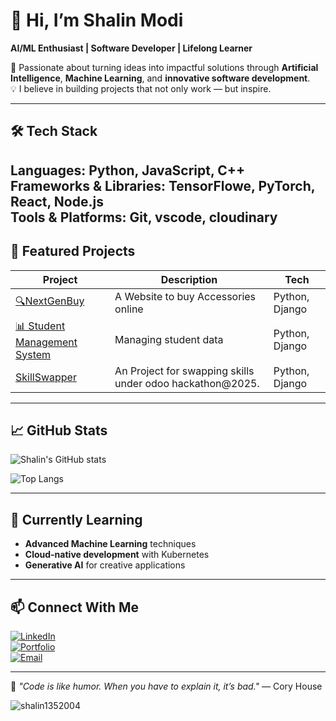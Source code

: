 # 🌟 Hi, I’m Shalin Modi  
**AI/ML Enthusiast | Software Developer | Lifelong Learner**  

🚀 Passionate about turning ideas into impactful solutions through **Artificial Intelligence**, **Machine Learning**, and **innovative software development**.  
💡 I believe in building projects that not only work — but inspire.  

---

## 🛠 Tech Stack  
**Languages:** Python, JavaScript, C++  
**Frameworks & Libraries:** TensorFlowe, PyTorch, React, Node.js  
**Tools & Platforms:** Git, vscode, cloudinary 
---

## 📌 Featured Projects  
| Project | Description | Tech |
|---------|-------------|------|
| [🔍NextGenBuy ](#)| A Website to buy Accessories online | Python, Django|
| [📊 Student Management System](#) | Managing student data| Python, Django|
| [SkillSwapper](#) | An Project for swapping skills under odoo hackathon@2025. | Python, Django |

---

## 📈 GitHub Stats  
![Shalin's GitHub stats](https://github-readme-stats.vercel.app/api?username=shalin1352004&show_icons=true&theme=tokyonight)  

![Top Langs](https://github-readme-stats.vercel.app/api/top-langs/?username=shalin1352004&layout=compact&theme=tokyonight)  

---

## 🌱 Currently Learning  
- **Advanced Machine Learning** techniques  
- **Cloud-native development** with Kubernetes  
- **Generative AI** for creative applications  

---

## 📫 Connect With Me  
[![LinkedIn](https://img.shields.io/badge/LinkedIn-0077B5?style=flat&logo=linkedin&logoColor=white)](https://linkedin.com/in/shalinmodi60)  
[![Portfolio](https://img.shields.io/badge/Portfolio-000?style=flat&logo=github&logoColor=white)](https://YOUR_PORTFOLIO_URL)  
[![Email](https://img.shields.io/badge/Email-D14836?style=flat&logo=gmail&logoColor=white)](mailto:shalinmodi60@gmail.com)  

---

💬 *"Code is like humor. When you have to explain it, it’s bad."* — Cory House
<p><img align="center" src="https://github-readme-stats.vercel.app/api/top-langs?username=shalin1352004&show_icons=true&locale=en&layout=compact" alt="shalin1352004" /></p>
